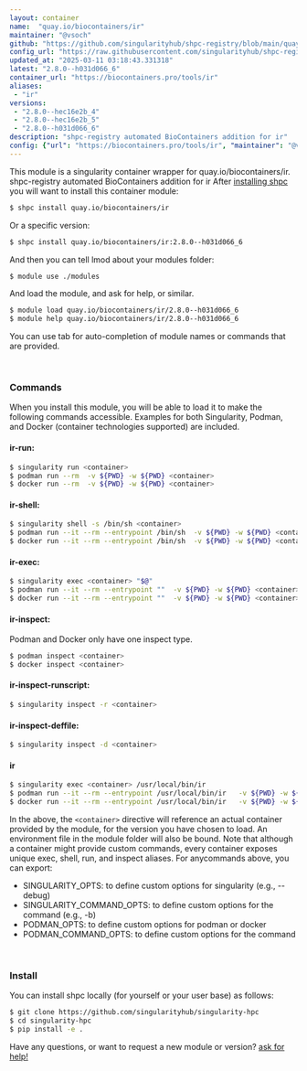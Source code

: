 ```yaml
---
layout: container
name:  "quay.io/biocontainers/ir"
maintainer: "@vsoch"
github: "https://github.com/singularityhub/shpc-registry/blob/main/quay.io/biocontainers/ir/container.yaml"
config_url: "https://raw.githubusercontent.com/singularityhub/shpc-registry/main/quay.io/biocontainers/ir/container.yaml"
updated_at: "2025-03-11 03:18:43.331318"
latest: "2.8.0--h031d066_6"
container_url: "https://biocontainers.pro/tools/ir"
aliases:
 - "ir"
versions:
 - "2.8.0--hec16e2b_4"
 - "2.8.0--hec16e2b_5"
 - "2.8.0--h031d066_6"
description: "shpc-registry automated BioContainers addition for ir"
config: {"url": "https://biocontainers.pro/tools/ir", "maintainer": "@vsoch", "description": "shpc-registry automated BioContainers addition for ir", "latest": {"2.8.0--h031d066_6": "sha256:94ebabf6c337139a96099b44996800777c13bb115b1c5549e16dc1782b6034ab"}, "tags": {"2.8.0--hec16e2b_4": "sha256:a705547b48500cdfa7f6926c11e4139e405a3b7f458ddae8768a43254a92e3b8", "2.8.0--hec16e2b_5": "sha256:d37e8e71d6764c068bdd86f13010d49c63401ac53efaee267f5a25e663d975ed", "2.8.0--h031d066_6": "sha256:94ebabf6c337139a96099b44996800777c13bb115b1c5549e16dc1782b6034ab"}, "docker": "quay.io/biocontainers/ir", "aliases": {"ir": "/usr/local/bin/ir"}}
---
```


This module is a singularity container wrapper for quay.io/biocontainers/ir.
shpc-registry automated BioContainers addition for ir
After [installing shpc](#install) you will want to install this container module:


```bash
$ shpc install quay.io/biocontainers/ir
```

Or a specific version:

```bash
$ shpc install quay.io/biocontainers/ir:2.8.0--h031d066_6
```

And then you can tell lmod about your modules folder:

```bash
$ module use ./modules
```

And load the module, and ask for help, or similar.

```bash
$ module load quay.io/biocontainers/ir/2.8.0--h031d066_6
$ module help quay.io/biocontainers/ir/2.8.0--h031d066_6
```

You can use tab for auto-completion of module names or commands that are provided.

<br>

### Commands

When you install this module, you will be able to load it to make the following commands accessible.
Examples for both Singularity, Podman, and Docker (container technologies supported) are included.

#### ir-run:

```bash
$ singularity run <container>
$ podman run --rm  -v ${PWD} -w ${PWD} <container>
$ docker run --rm  -v ${PWD} -w ${PWD} <container>
```

#### ir-shell:

```bash
$ singularity shell -s /bin/sh <container>
$ podman run --it --rm --entrypoint /bin/sh  -v ${PWD} -w ${PWD} <container>
$ docker run --it --rm --entrypoint /bin/sh  -v ${PWD} -w ${PWD} <container>
```

#### ir-exec:

```bash
$ singularity exec <container> "$@"
$ podman run --it --rm --entrypoint ""  -v ${PWD} -w ${PWD} <container> "$@"
$ docker run --it --rm --entrypoint ""  -v ${PWD} -w ${PWD} <container> "$@"
```

#### ir-inspect:

Podman and Docker only have one inspect type.

```bash
$ podman inspect <container>
$ docker inspect <container>
```

#### ir-inspect-runscript:

```bash
$ singularity inspect -r <container>
```

#### ir-inspect-deffile:

```bash
$ singularity inspect -d <container>
```


#### ir

```bash
$ singularity exec <container> /usr/local/bin/ir
$ podman run --it --rm --entrypoint /usr/local/bin/ir   -v ${PWD} -w ${PWD} <container> -c " $@"
$ docker run --it --rm --entrypoint /usr/local/bin/ir   -v ${PWD} -w ${PWD} <container> -c " $@"
```



In the above, the `<container>` directive will reference an actual container provided
by the module, for the version you have chosen to load. An environment file in the
module folder will also be bound. Note that although a container
might provide custom commands, every container exposes unique exec, shell, run, and
inspect aliases. For anycommands above, you can export:

 - SINGULARITY_OPTS: to define custom options for singularity (e.g., --debug)
 - SINGULARITY_COMMAND_OPTS: to define custom options for the command (e.g., -b)
 - PODMAN_OPTS: to define custom options for podman or docker
 - PODMAN_COMMAND_OPTS: to define custom options for the command

<br>

### Install

You can install shpc locally (for yourself or your user base) as follows:

```bash
$ git clone https://github.com/singularityhub/singularity-hpc
$ cd singularity-hpc
$ pip install -e .
```

Have any questions, or want to request a new module or version? [ask for help!](https://github.com/singularityhub/singularity-hpc/issues)